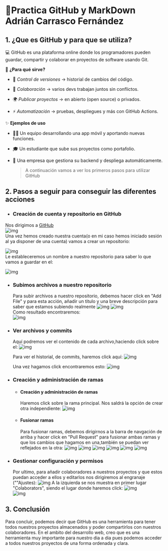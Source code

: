 # 📝Practica GitHub y MarkDown Adrián Carrasco Fernández 

## 1. ¿Que es GitHub y para que se utiliza?

💻 GitHub es una plataforma online donde los programadores pueden guardar, compartir y colaborar en proyectos de software usando Git.

🔧 **¿Para qué sirve?**

* 📜 _Control de versiones_ → historial de cambios del código.

* 🤝 _Colaboración_ → varios devs trabajan juntos sin conflictos.

* 🌍 _Publicar proyectos_ → en abierto (open source) o privados.

* ⚡ _Automatización_ → pruebas, despliegues y más con GitHub Actions.

✨ **Ejemplos de uso**

* 👩‍💻 Un equipo desarrollando una app móvil y aportando nuevas funciones.

* 🎓 Un estudiante que sube sus proyectos como portafolio.

* 🏢 Una empresa que gestiona su backend y despliega automáticamente.

  >A continuación vamos a ver los primeros pasos para utilizar GitHub

## 2. Pasos a seguir para conseguir las diferentes acciones

* ### Creación de cuenta y repositorio en GitHub
Nos dirigimos a [GitHub](https://github.com/)  
  ![img](https://github.com/AdriCarrasco22/Porfolio_Adrian_Carrasco_DAW/blob/main/UD1_GitHub_Y_MarkDown/Ejercicios/EjercicioGitHubYMarkDown/imagenes/00-img1.png)  
  Una vez hemos creado nuestra cuenta(o en mi caso hemos iniciado sesión al ya disponer de una cuenta) vamos a crear un repositorio:

  ![img](https://github.com/AdriCarrasco22/Porfolio_Adrian_Carrasco_DAW/blob/main/UD1_GitHub_Y_MarkDown/Ejercicios/EjercicioGitHubYMarkDown/imagenes/01-img2.png)  
  Le estableceremos un nombre a nuestro repositorio para saber lo que vamos a guardar en el:

  ![img](https://github.com/AdriCarrasco22/Porfolio_Adrian_Carrasco_DAW/blob/main/UD1_GitHub_Y_MarkDown/Ejercicios/EjercicioGitHubYMarkDown/imagenes/02-img.png)

* ### Subimos archivos a nuestro repositorio
  Para subir archivos a nuestro repositorio, debemos hacer click en "Add File" y para esta acción, añadir un titulo y una breve descripción para saber que estamos subiendo realmente
  ![img](https://github.com/AdriCarrasco22/Porfolio_Adrian_Carrasco_DAW/blob/main/UD1_GitHub_Y_MarkDown/Ejercicios/EjercicioGitHubYMarkDown/imagenes/03-img.png)
  ![img](https://github.com/AdriCarrasco22/Porfolio_Adrian_Carrasco_DAW/blob/main/UD1_GitHub_Y_MarkDown/Ejercicios/EjercicioGitHubYMarkDown/imagenes/04-img.png)    
  Como resultado encontraremos:  
  ![img](https://github.com/AdriCarrasco22/Porfolio_Adrian_Carrasco_DAW/blob/main/UD1_GitHub_Y_MarkDown/Ejercicios/EjercicioGitHubYMarkDown/imagenes/05-img.png)

* ### Ver archivos y commits
  Aquí podremos ver el contenido de cada archivo,haciendo click sobre el:
  ![img](https://github.com/AdriCarrasco22/Porfolio_Adrian_Carrasco_DAW/blob/main/UD1_GitHub_Y_MarkDown/Ejercicios/EjercicioGitHubYMarkDown/imagenes/06-img.png)
  
  Para ver el historial, de commits, haremos click aquí:
  ![img](https://github.com/AdriCarrasco22/Porfolio_Adrian_Carrasco_DAW/blob/main/UD1_GitHub_Y_MarkDown/Ejercicios/EjercicioGitHubYMarkDown/imagenes/07-img.png)

  Una vez hagamos click encontraremos esto:
  ![img](https://github.com/AdriCarrasco22/Porfolio_Adrian_Carrasco_DAW/blob/main/UD1_GitHub_Y_MarkDown/Ejercicios/EjercicioGitHubYMarkDown/imagenes/08-img.png)

* ### Creación y administración de ramas

  * #### Creación y administración de ramas
    Haremos click sobre la rama principal. Nos saldrá la opción de crear otra independiente:
  ![img](https://github.com/AdriCarrasco22/Porfolio_Adrian_Carrasco_DAW/blob/main/UD1_GitHub_Y_MarkDown/Ejercicios/EjercicioGitHubYMarkDown/imagenes/09-img.png)

  * #### Fusionar ramas
    Para fusionar ramas, debemos dirigirnos a la barra de navgación de arriba y hacer click en "Pull Request" para fusionar ambas ramas y que los cambios que hagamos en una,también se puedan ver reflejados en la otra:
  ![img](https://github.com/AdriCarrasco22/Porfolio_Adrian_Carrasco_DAW/blob/main/UD1_GitHub_Y_MarkDown/Ejercicios/EjercicioGitHubYMarkDown/imagenes/10-img.png)
  ![img](https://github.com/AdriCarrasco22/Porfolio_Adrian_Carrasco_DAW/blob/main/UD1_GitHub_Y_MarkDown/Ejercicios/EjercicioGitHubYMarkDown/imagenes/11-img.png)
  ![img](https://github.com/AdriCarrasco22/Porfolio_Adrian_Carrasco_DAW/blob/main/UD1_GitHub_Y_MarkDown/Ejercicios/EjercicioGitHubYMarkDown/imagenes/12-img.png)
  ![img](https://github.com/AdriCarrasco22/Porfolio_Adrian_Carrasco_DAW/blob/main/UD1_GitHub_Y_MarkDown/Ejercicios/EjercicioGitHubYMarkDown/imagenes/13-img.png)
  ![img](https://github.com/AdriCarrasco22/Porfolio_Adrian_Carrasco_DAW/blob/main/UD1_GitHub_Y_MarkDown/Ejercicios/EjercicioGitHubYMarkDown/imagenes/14-img.png)
  ![img](https://github.com/AdriCarrasco22/Porfolio_Adrian_Carrasco_DAW/blob/main/UD1_GitHub_Y_MarkDown/Ejercicios/EjercicioGitHubYMarkDown/imagenes/15-img.png)

* ### Gestionar configuración y permisos
  Por ultimo, para añadir colaboradores a nuestros proyectos y que estos puedan acceder a ellos y editarlos nos dirigiremos al engranaje (""Ajustes):
  ![img](https://github.com/AdriCarrasco22/Porfolio_Adrian_Carrasco_DAW/blob/main/UD1_GitHub_Y_MarkDown/Ejercicios/EjercicioGitHubYMarkDown/imagenes/16-img.png)
  A la izquierda se nos muestra en primer lugar "Colaborators", siendo el lugar donde haremos click:
  ![img](https://github.com/AdriCarrasco22/Porfolio_Adrian_Carrasco_DAW/blob/main/UD1_GitHub_Y_MarkDown/Ejercicios/EjercicioGitHubYMarkDown/imagenes/17-img.png)  
  ![img](https://github.com/AdriCarrasco22/Porfolio_Adrian_Carrasco_DAW/blob/main/UD1_GitHub_Y_MarkDown/Ejercicios/EjercicioGitHubYMarkDown/imagenes/18-img.png)  

## 3. Conclusión
Para concluir, podemos decir que GitHub es una herramienta para tener todos nuestros proyectos almacenados y poder compartirlos con nuestros colaboradores. En el ambito del desarrollo web, creo que es una herramienta muy importante para nuestro dia a dia pues podemos acceder a todos nuestros proyectos de una forma ordenada y clara.

